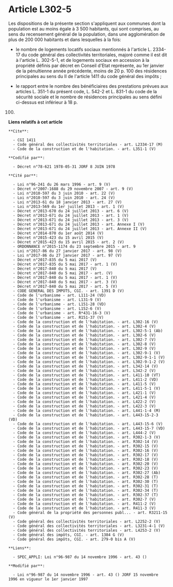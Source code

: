 # Article L302-5

Les dispositions de la présente section s'appliquent aux communes dont la population est au moins égale à 3 500 habitants,
qui sont comprises, au sens du recensement général de la population, dans une agglomération de plus de 200 000 habitants et
dans lesquelles à la fois:

- le nombre de logements locatifs sociaux mentionnés à l'article L. 2334-17 du code général des collectivités territoriales,
majoré comme il est dit à l'article L. 302-5-1, et de logements sociaux en accession à la propriété définis par décret en
Conseil d'Etat représente, au 1er janvier de la pénultienne année précédente, moins de 20 p. 100 des résidences principales
au sens du II de l'article 1411 du code général des impôts ;

- le rapport entre le nombre des bénéficiaires des prestations prévues aux articles L. 351-1 du présent code, L. 542-2 et L.
831-1 du code de la sécurité sociale et le nombre de résidences principales au sens défini ci-dessus est inférieur à 18 p.
100.

**Liens relatifs à cet article**

	**Cite**:

	  - CGI 1411
	  - Code général des collectivités territoriales - art. L2334-17 (M)
	  - Code de la construction et de l'habitation. - art. L351-1 (V)

	**Codifié par**:

	  - Décret n°78-621 1978-05-31 JORF 8 JUIN 1978

	**Cité par**:

	  - Loi n°96-241 du 26 mars 1996 - art. 9 (V)
	  - Décret n°2007-1688 du 29 novembre 2007 - art. 9 (V)
	  - Loi n°2010-597 du 3 juin 2010 - art. 22 (V)
	  - Loi n°2010-597 du 3 juin 2010 - art. 24 (V)
	  - Loi n°2013-61 du 18 janvier 2013 - art. 27 (V)
	  - Loi n°2013-569 du 1er juillet 2013 - art. 1 (V)
	  - Décret n°2013-670 du 24 juillet 2013 - art. 6 (V)
	  - Décret n°2013-671 du 24 juillet 2013 - art. 1 (V)
	  - Décret n°2013-671 du 24 juillet 2013 - art. 3 (V)
	  - Décret n°2013-671 du 24 juillet 2013 - art. Annexe I (V)
	  - Décret n°2013-671 du 24 juillet 2013 - art. Annexe II (V)
	  - Décret n°2014-870 du 1er août 2014 (V)
	  - Décret n°2015-423 du 15 avril 2015 (V)
	  - Décret n°2015-423 du 15 avril 2015 - art. 2 (V)
	  - ORDONNANCE n°2015-1174 du 23 septembre 2015 - art. 9
	  - Loi n°2017-86 du 27 janvier 2017 - art. 98 (V)
	  - Loi n°2017-86 du 27 janvier 2017 - art. 97 (V)
	  - Décret n°2017-835 du 5 mai 2017 (V)
	  - Décret n°2017-835 du 5 mai 2017 - art. 1 (V)
	  - Décret n°2017-840 du 5 mai 2017 (V)
	  - Décret n°2017-840 du 5 mai 2017 - art. (V)
	  - Décret n°2017-840 du 5 mai 2017 - art. 1 (V)
	  - Décret n°2017-840 du 5 mai 2017 - art. 3 (V)
	  - Décret n°2017-840 du 5 mai 2017 - art. 5 (V)
	  - CODE GENERAL DES IMPOTS, CGI. - art. 1391 D (V)
	  - Code de l'urbanisme - art. L111-24 (VD)
	  - Code de l'urbanisme - art. L131-9 (V)
	  - Code de l'urbanisme - art. L151-28 (VD)
	  - Code de l'urbanisme - art. L152-6 (V)
	  - Code de l'urbanisme - art. R*431-16-3 (V)
	  - Code de l'urbanisme - art. R151-37 (V)
	  - Code de la construction et de l'habitation. - art. L302-16 (V)
	  - Code de la construction et de l'habitation. - art. L302-4 (V)
	  - Code de la construction et de l'habitation. - art. L302-5-1 (Ab)
	  - Code de la construction et de l'habitation. - art. L302-6 (V)
	  - Code de la construction et de l'habitation. - art. L302-7 (V)
	  - Code de la construction et de l'habitation. - art. L302-8 (V)
	  - Code de la construction et de l'habitation. - art. L302-9 (V)
	  - Code de la construction et de l'habitation. - art. L302-9-1 (V)
	  - Code de la construction et de l'habitation. - art. L302-9-1-1 (V)
	  - Code de la construction et de l'habitation. - art. L302-9-1-2 (V)
	  - Code de la construction et de l'habitation. - art. L342-14 (V)
	  - Code de la construction et de l'habitation. - art. L342-2 (V)
	  - Code de la construction et de l'habitation. - art. L411-10 (VT)
	  - Code de la construction et de l'habitation. - art. L411-2 (VD)
	  - Code de la construction et de l'habitation. - art. L411-5 (V)
	  - Code de la construction et de l'habitation. - art. L411-5-1 (V)
	  - Code de la construction et de l'habitation. - art. L421-1 (V)
	  - Code de la construction et de l'habitation. - art. L421-4 (V)
	  - Code de la construction et de l'habitation. - art. L422-2 (V)
	  - Code de la construction et de l'habitation. - art. L422-3 (V)
	  - Code de la construction et de l'habitation. - art. L441-1-4 (M)
	  - Code de la construction et de l'habitation. - art. L443-15-2-3 (VD)
	  - Code de la construction et de l'habitation. - art. L443-15-6 (V)
	  - Code de la construction et de l'habitation. - art. L443-15-7 (VD)
	  - Code de la construction et de l'habitation. - art. L444-2 (V)
	  - Code de la construction et de l'habitation. - art. R302-1-3 (V)
	  - Code de la construction et de l'habitation. - art. R302-14 (V)
	  - Code de la construction et de l'habitation. - art. R302-15 (V)
	  - Code de la construction et de l'habitation. - art. R302-16 (V)
	  - Code de la construction et de l'habitation. - art. R302-17 (V)
	  - Code de la construction et de l'habitation. - art. R302-18 (V)
	  - Code de la construction et de l'habitation. - art. R302-20 (V)
	  - Code de la construction et de l'habitation. - art. R302-23 (V)
	  - Code de la construction et de l'habitation. - art. R302-27 (Ab)
	  - Code de la construction et de l'habitation. - art. R302-28 (T)
	  - Code de la construction et de l'habitation. - art. R302-30 (T)
	  - Code de la construction et de l'habitation. - art. R302-31 (T)
	  - Code de la construction et de l'habitation. - art. R302-34 (T)
	  - Code de la construction et de l'habitation. - art. R302-37 (T)
	  - Code de la construction et de l'habitation. - art. R302-7 (V)
	  - Code de la construction et de l'habitation. - art. R411-2 (V)
	  - Code de la construction et de l'habitation. - art. R411-3 (V)
	  - Code général de la propriété des personnes publ... - art. R3211-15 (V)
	  - Code général des collectivités territoriales - art. L2252-2 (V)
	  - Code général des collectivités territoriales - art. L3231-4-1 (V)
	  - Code général des collectivités territoriales - art. L4253-2 (V)
	  - Code général des impôts, CGI. - art. 1384 G (V)
	  - Code général des impôts, CGI. - art. 279-0 bis A (V)

	**Liens**:

	  - SPEC_APPLI: Loi n°96-987 du 14 novembre 1996 - art. 43 ()

	**Modifié par**:

	  - Loi n°96-987 du 14 novembre 1996 - art. 43 () JORF 15 novembre 1996 en vigueur le 1er janvier 1997
